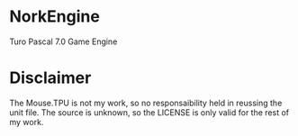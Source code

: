 # NorkEngine

Turo Pascal 7.0 Game Engine

# Disclaimer

The Mouse.TPU is not my work, so no responsaibility held in reussing the unit file. The source is unknown, so the LICENSE is only valid for the rest of my work.

